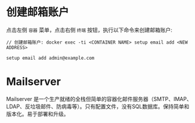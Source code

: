 # 创建邮箱账户

点击左侧 `容器` 菜单，点击右侧 `终端` 按钮，执行以下命令来创建邮箱账户:

```shell
// 创建邮箱账户: docker exec -ti <CONTAINER NAME> setup email add <NEW ADDRESS>

setup email add admin@example.com
```

# Mailserver

Mailserver 是一个生产就绪的全栈但简单的容器化邮件服务器（SMTP、IMAP、LDAP、反垃圾邮件、防病毒等）。只有配置文件，没有SQL数据库。保持简单和版本化。易于部署和升级。